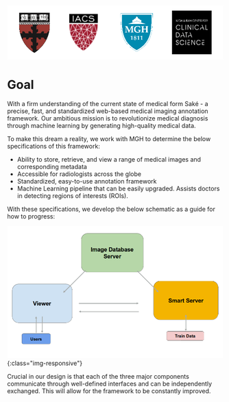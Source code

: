 ![logos](images/logos.png)

# Goal

With a firm understanding of the current state of medical  form Saké - a precise, fast, and standardized web-based medical imaging annotation framework.  Our ambitious mission is to revolutionize medical diagnosis through machine learning by generating high-quality medical data.

To make this dream a reality, we work with MGH to determine the below specifications of this framework:

- Ability to store, retrieve, and view a range of medical images and corresponding metadata
- Accessible for radiologists across the globe
- Standardized, easy-to-use annotation framework
- Machine Learning pipeline that can be easily upgraded.  Assists doctors in detecting regions of interests (ROIs).

With these specifications, we develop the below schematic as a guide for how to progress:

![architecture diagram](images/implementation/architecture.png){:class="img-responsive"}

Crucial in our design is that each of the three major components communicate through well-defined interfaces and can be independently exchanged.  This will allow for the framework to be constantly improved.

